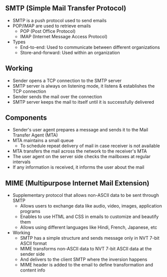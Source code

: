 ## SMTP (Simple Mail Transfer Protocol)
- SMTP is a push protocol used to send emails
- POP/IMAP are used to retrieve emails
  - POP (Post Office Protocol)
  - IMAP (Internet Message Access Protocol)
- Types
  - End-to-end: Used to communicate between different organizations
  - Store-and-forward: Used within an organization

## Working
- Sender opens a TCP connection to the SMTP server
- SMTP server is always on listening mode, it listens & establishes the TCP connection
- Sender sends the mail over the connection
- SMTP server keeps the mail to itself until it is successfully delivered

## Components
- Sender's user agent prepares a message and sends it to the Mail Transfer Agent (MTA)
- MTA maintains a small queue
  - To schedule repeat delivery of mail in case receiver is not available
- MTA transfers the mail across the network to the receiver's MTA
- The user agent on the server side checks the mailboxes at regular intervals
- If any information is received, it informs the user about the mail

## MIME (Multipurpose Internet Mail Extension)
- Supplementary protocol that allows non-ASCII data to be sent through SMTP
  - Allows users to exchange data like audio, video, images, application programs
  - Enables to use HTML and CSS in emails to customize and beautify them
  - Allows using different languages like Hindi, French, Japanese, etc
- Working
  - SMTP has a simple structure and sends message only in NVT 7-bit ASCII format
  - MIME transforms non-ASCII data to NVT 7-bit ASCII data at the sender side
  - And delivers to the client SMTP where the inversion happens
  - MIME header is added to the email to define transformation and content info
